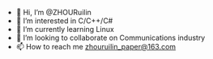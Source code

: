 - 👋 Hi, I’m @ZHOURuilin
- 👀 I’m interested in C/C++/C#
- 🌱 I’m currently learning Linux
- 💞️ I’m looking to collaborate on Communications industry
- 📫 How to reach me zhouruilin_paper@163.com

<!---
ZHOURuilin/ZHOURuilin is a ✨ special ✨ repository because its `README.md` (this file) appears on your GitHub profile.
You can click the Preview link to take a look at your changes.
--->
